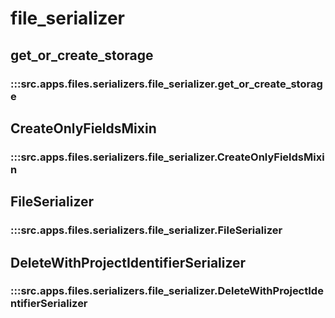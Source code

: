 # file_serializer

## get_or_create_storage

### :::src.apps.files.serializers.file_serializer.get_or_create_storage

## CreateOnlyFieldsMixin

### :::src.apps.files.serializers.file_serializer.CreateOnlyFieldsMixin

## FileSerializer

### :::src.apps.files.serializers.file_serializer.FileSerializer

## DeleteWithProjectIdentifierSerializer

### :::src.apps.files.serializers.file_serializer.DeleteWithProjectIdentifierSerializer

